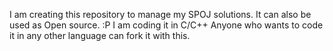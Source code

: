 I am creating this repository to manage my SPOJ solutions.
It can also be used as Open source. :P
I am coding it in C/C++
Anyone who wants to code it in any other language can fork it with this.
